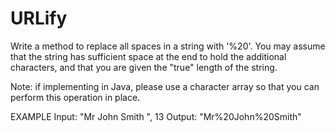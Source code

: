 # URLify

Write a method to replace all spaces in a string with '%20'. You may assume that the string has sufficient space at the end to hold the additional characters, and that you are given the "true" length of the string. 

Note: if implementing in Java, please use a character array so that you can perform this operation in place.

EXAMPLE
Input: "Mr John Smith    ", 13 Output: "Mr%20John%20Smith"

